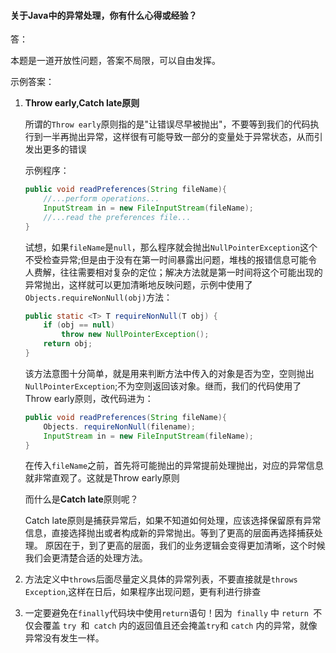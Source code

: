 #### 关于Java中的异常处理，你有什么心得或经验？

答：

本题是一道开放性问题，答案不局限，可以自由发挥。

示例答案：

1. **Throw early,Catch late原则**

   所谓的`Throw early`原则指的是"让错误尽早被抛出"，不要等到我们的代码执行到一半再抛出异常，这样很有可能导致一部分的变量处于异常状态，从而引发出更多的错误

   示例程序：

   ```java
   public void readPreferences(String fileName){
       //...perform operations...
       InputStream in = new FileInputStream(fileName);
       //...read the preferences file...
   }
   ```

   试想，如果`fileName`是`null`，那么程序就会抛出`NullPointerException`这个不受检查异常;但是由于没有在第一时间暴露出问题，堆栈的报错信息可能令人费解，往往需要相对复杂的定位；解决方法就是第一时间将这个可能出现的异常抛出，这样就可以更加清晰地反映问题，示例中使用了`Objects.requireNonNull(obj)`方法：

   ```java
   public static <T> T requireNonNull(T obj) {
       if (obj == null)
           throw new NullPointerException();
       return obj;
   }
   ```

   该方法意图十分简单，就是用来判断方法中传入的对象是否为空，空则抛出`NullPointerException`;不为空则返回该对象。继而，我们的代码使用了Throw early原则，改代码进为：

   ```java
   public void readPreferences(String fileName){
       Objects. requireNonNull(filename);
       InputStream in = new FileInputStream(fileName);
   }
   ```

   在传入`fileName`之前，首先将可能抛出的异常提前处理抛出，对应的异常信息就非常直观了。这就是Throw early原则

   而什么是**Catch late**原则呢？

   Catch late原则是捕获异常后，如果不知道如何处理，应该选择保留原有异常信息，直接选择抛出或者构成新的异常抛出。等到了更高的层面再选择捕获处理。
   原因在于，到了更高的层面，我们的业务逻辑会变得更加清晰，这个时候我们会更清楚合适的处理方法。

2. 方法定义中`throws`后面尽量定义具体的异常列表，不要直接就是`throws Exception`,这样在日后，如果程序出现问题，更有利进行排查

3. 一定要避免在`finally`代码块中使用`return`语句！因为` finally` 中 `return `不仅会覆盖 `try `和` catch` 内的返回值且还会掩盖` try `和 `catch` 内的异常，就像异常没有发生一样。




